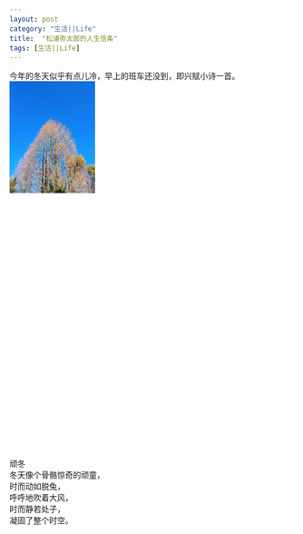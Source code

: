 ```yaml
---
layout: post
category: "生活||Life"
title:  "松浦弥太郎的人生信条"
tags: [生活||Life]
---
```

今年的冬天似乎有点儿冷，早上的班车还没到，即兴赋小诗一首。<BR>
![](/images/2018/winterday.JPG)<BR>
  顽冬<BR>
  冬天像个骨骼惊奇的顽童，<BR>
  时而动如脱兔，<BR>
  呼呼地吹着大风，<BR>
  时而静若处子，<BR>
  凝固了整个时空。<BR>
